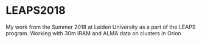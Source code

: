 # LEAPS2018

My work from the Summer 2018 at Leiden University as a part of the LEAPS program. Working with 30m IRAM and ALMA data on clusters in Orion
